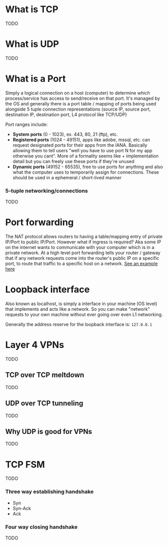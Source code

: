 # What is TCP

TODO
# What is UDP

TODO

# What is a Port

Simply a logical connection on a host (computer) to determine which process/service has access to send/receive on that port. It's managed by the OS and generally there is a port table / mapping of ports being used alongside 5 tuple connection representations (source IP, source port, destination IP, destination port, L4 protocol like TCP/UDP)

Port ranges include:
- **System ports** (0 - 1023), ex. 443, 80, 21 (ftp), etc.
- **Registered ports** (1024 - 49151), apps like adobe, mssql, etc. can request designated ports for their apps from the IANA. Basically allowing them to tell users "well you have to use port N for my app otherwise you cant". More of a formality seems like + implementation detail but you can freely use these ports if they're unused
- **Dynamic ports** (49152 - 65535), free to use ports for anything and also what the computer uses to temporarily assign for connections. These should be used in a ephemeral / short-lived manner

### 5-tuple networking/connections

TODO
# Port forwarding

The NAT protocol allows routers to having a table/mapping entry of private IP/Port to public IP/Port. However what if ingress is required? Aka some IP on the internet wants to communicate with your computer which is in a private network. At a high level port forwarding tells your router / gateway that if any network requests come into the router's public IP on a specific port, to route that traffic to a specific host on a network. [See an example here](../pictures/port-forwarding.png)

# Loopback interface

Also known as localhost, is simply a interface in your machine (OS level) that implements and acts like a network. So you can make "network" requests to your own machine without ever going over even L1 networking.

Generally the address reserve for the loopback interface is: `127.0.0.1`

# Layer 4 VPNs

TODO
## TCP over TCP meltdown

TODO
## UDP over TCP tunneling

TODO

## Why UDP is good for VPNs

TODO

# TCP FSM

TODO

### Three way establishing handshake
- Syn
- Syn-Ack
- Ack

### Four way closing handshake

TODO